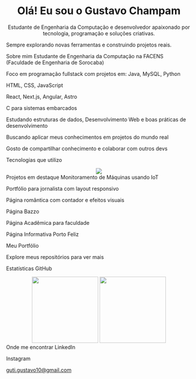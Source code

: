 <h1 align="center">Olá!  Eu sou o Gustavo Champam</h1>
<p align="center">
  Estudante de Engenharia da Computação e desenvolvedor apaixonado por tecnologia, programação e soluções criativas.

  Sempre explorando novas ferramentas e construindo projetos reais. 
</p>
 Sobre mim
 Estudante de Engenharia da Computação na FACENS (Faculdade de Engenharia de Sorocaba)

 Foco em programação fullstack com projetos em:
Java, MySQL, Python

HTML, CSS, JavaScript

React, Next.js, Angular, Astro

C para sistemas embarcados

 Estudando estruturas de dados, Desenvolvimento Web e boas práticas de desenvolvimento

 Buscando aplicar meus conhecimentos em projetos do mundo real

 Gosto de compartilhar conhecimento e colaborar com outros devs

 Tecnologias que utilizo
<div align="center">
  <img src="https://skillicons.dev/icons?i=html,css,js,java,python,mysql,c,react,nextjs,angular,astro,git,linux" />
</div>
 Projetos em destaque
 Monitoramento de Máquinas usando IoT

 Portfólio para jornalista com layout responsivo

 Página romântica com contador e efeitos visuais

 Página Bazzo

 Página Acadêmica para faculdade

 Página Informativa Porto Feliz

 Meu Portfólio

Explore meus repositórios para ver mais 

 Estatísticas GitHub
<div align="center">
  <img height="180em" src="https://github-readme-stats.vercel.app/api?username=GustavoChampam0&show_icons=true&theme=default&include_all_commits=true&count_private=true"/>
  <img height="180em" src="https://github-readme-stats.vercel.app/api/top-langs/?username=GustavoChampam0&layout=compact&langs_count=8"/>
</div>
 Onde me encontrar
 LinkedIn

 Instagram

 guti.gustavo10@gmail.com

